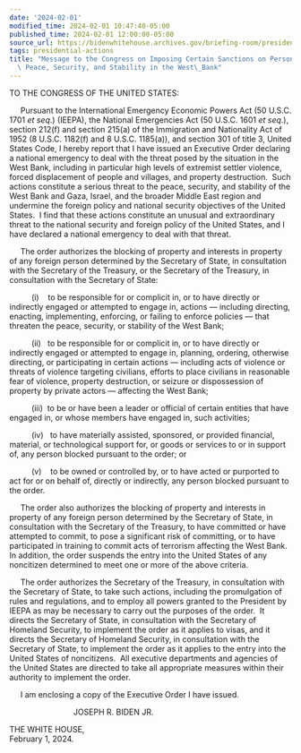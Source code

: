 ```yaml
---
date: '2024-02-01'
modified_time: 2024-02-01 10:47:40-05:00
published_time: 2024-02-01 12:00:00-05:00
source_url: https://bidenwhitehouse.archives.gov/briefing-room/presidential-actions/2024/02/01/message-to-the-congress-on-imposing-certain-sanctions-on-persons-undermining-peace-security-and-stability-in-the-west-bank/
tags: presidential-actions
title: "Message to the Congress on Imposing Certain Sanctions on Persons Undermining\
  \ Peace, Security, and Stability in the West\_Bank"
---
```

 
TO THE CONGRESS OF THE UNITED STATES:  
  
     Pursuant to the International Emergency Economic Powers Act (50
U.S.C. 1701 *et seq*.) (IEEPA), the National Emergencies Act (50 U.S.C.
1601 *et seq*.), section 212(f) and section 215(a) of the Immigration
and Nationality Act of 1952 (8 U.S.C. 1182(f) and 8 U.S.C. 1185(a)), and
section 301 of title 3, United States Code, I hereby report that I have
issued an Executive Order declaring a national emergency to deal with
the threat posed by the situation in the West Bank, including in
particular high levels of extremist settler violence, forced
displacement of people and villages, and property destruction.  Such
actions constitute a serious threat to the peace, security, and
stability of the West Bank and Gaza, Israel, and the broader Middle East
region and undermine the foreign policy and national security objectives
of the United States.  I find that these actions constitute an unusual
and extraordinary threat to the national security and foreign policy of
the United States, and I have declared a national emergency to deal with
that threat.

     The order authorizes the blocking of property and interests in
property of any foreign person determined by the Secretary of State, in
consultation with the Secretary of the Treasury, or the Secretary of the
Treasury, in consultation with the Secretary of State:

          (i)    to be responsible for or complicit in, or to have
directly or indirectly engaged or attempted to engage in, actions —
including directing, enacting, implementing, enforcing, or failing to
enforce policies — that threaten the peace, security, or stability of
the West Bank;

          (ii)   to be responsible for or complicit in, or to have
directly or indirectly engaged or attempted to engage in, planning,
ordering, otherwise directing, or participating in certain actions —
including acts of violence or threats of violence targeting civilians,
efforts to place civilians in reasonable fear of violence, property
destruction, or seizure or dispossession of property by private actors —
affecting the West Bank;

          (iii)  to be or have been a leader or official of certain
entities that have engaged in, or whose members have engaged in, such
activities;

          (iv)   to have materially assisted, sponsored, or provided
financial, material, or technological support for, or goods or services
to or in support of, any person blocked pursuant to the order; or

          (v)    to be owned or controlled by, or to have acted or
purported to act for or on behalf of, directly or indirectly, any person
blocked pursuant to the order.

     The order also authorizes the blocking of property and interests in
property of any foreign person determined by the Secretary of State, in
consultation with the Secretary of the Treasury, to have committed or
have attempted to commit, to pose a significant risk of committing, or
to have participated in training to commit acts of terrorism affecting
the West Bank.  In addition, the order suspends the entry into the
United States of any noncitizen determined to meet one or more of the
above criteria.

     The order authorizes the Secretary of the Treasury, in consultation
with the Secretary of State, to take such actions, including the
promulgation of rules and regulations, and to employ all powers granted
to the President by IEEPA as may be necessary to carry out the purposes
of the order.  It directs the Secretary of State, in consultation with
the Secretary of Homeland Security, to implement the order as it applies
to visas, and it directs the Secretary of Homeland Security, in
consultation with the Secretary of State, to implement the order as it
applies to the entry into the United States of noncitizens.  All
executive departments and agencies of the United States are directed to
take all appropriate measures within their authority to implement the
order.

     I am enclosing a copy of the Executive Order I have issued.  

                             JOSEPH R. BIDEN JR.

THE WHITE HOUSE,  
February 1, 2024.
